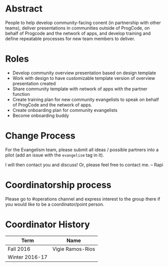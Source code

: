 # Abstract

People to help develop community-facing conent (in partnership with other teams), deliver presentations in communities outside of ProgCode, on behalf of Progcode and the network of apps, and develop training and define repeatable processes for new team members to deliver.

# Roles

* Develop community overview presentation based on design template
* Work with design to have customizable template version of overview presentation created
* Share community template with network of apps with the partner function
* Create training plan for new community evangelists to speak on behalf of ProgCode and the network of apps.
* Create onboarding plan for community evangelists
* Become onboarding buddy

# Change Process

For the Evangelism team, please submit all ideas / possible partners into a pilot (add an issue with the `evangelism` tag in it).

I will then contact you and discuss! Or, please feel free to contact me. – Rapi

# Coordinatorship process

Please go to #operations channel and express interest to the group there if you would like to be a coordinator/point person.

# Coordinator History

| Term | Name |
| --- | --- |
| Fall 2016 | Vigie Ramos-Rios |
| Winter 2016-17 |